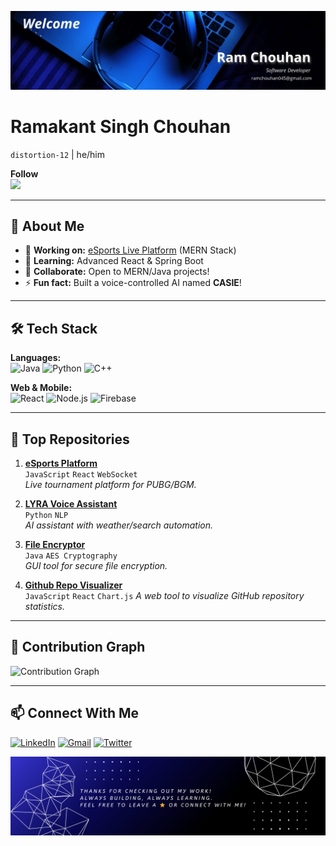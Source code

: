 ![Banner](./welcome.png)
# Ramakant Singh Chouhan  
`distortion-12` | he/him  

**Follow**  
[![](https://img.shields.io/github/followers/distortion-12?label=Follow&style=social)](https://github.com/distortion-12)  

---

## 🚀 **About Me**  
- 🔭 **Working on:** [eSports Live Platform](https://github.com/distortion-12/eSports-Arena) (MERN Stack)  
- 🌱 **Learning:** Advanced React & Spring Boot  
- 🤝 **Collaborate:** Open to MERN/Java projects!  
- ⚡ **Fun fact:** Built a voice-controlled AI named **CASIE**!  

---

## 🛠️ **Tech Stack**  
**Languages:**  
![Java](https://img.shields.io/badge/Java-ED8B00?style=flat&logo=java&logoColor=white)
![Python](https://img.shields.io/badge/Python-3776AB?style=flat&logo=python&logoColor=white)
![C++](https://img.shields.io/badge/C++-00599C?style=flat&logo=c%2B%2B&logoColor=white)

**Web & Mobile:**  
![React](https://img.shields.io/badge/React-61DAFB?style=flat&logo=react&logoColor=black)
![Node.js](https://img.shields.io/badge/Node.js-339933?style=flat&logo=node.js&logoColor=white)
![Firebase](https://img.shields.io/badge/Firebase-FFCA28?style=flat&logo=firebase&logoColor=black)

---

## 🌟 **Top Repositories** 
1. **[eSports Platform](https://github.com/distortion-12/eSports-Arena)**  
   `JavaScript` `React` `WebSocket`  
   *Live tournament platform for PUBG/BGM.*  

2. **[LYRA Voice Assistant](https://github.com/distortion-12/Lyra-Virtual-Assistant)**  
   `Python` `NLP`  
   *AI assistant with weather/search automation.*  

3. **[File Encryptor](https://github.com/distortion-12/File-Encryptor)**  
   `Java` `AES Cryptography`  
   *GUI tool for secure file encryption.*
   
4. **[Github Repo Visualizer](https://github.com/distortion-12/Git-Repo-Visualizer)**  
   `JavaScript` `React` `Chart.js`
   *A web tool to visualize GitHub repository statistics.*
---

## 📅 **Contribution Graph**  
![Contribution Graph](https://github-readme-activity-graph.vercel.app/graph?username=distortion-12&theme=github-compact)  

---

## 📫 **Connect With Me**  
[![LinkedIn](https://img.shields.io/badge/LinkedIn-0077B5?style=for-the-badge&logo=linkedin)](https://linkedin.com/in/ramchouhan)
[![Gmail](https://img.shields.io/badge/Gmail-D14836?style=for-the-badge&logo=gmail&logoColor=white)](mailto:ramchouhan045@gmail.com)
[![Twitter](https://img.shields.io/badge/Twitter-1DA1F2?style=for-the-badge&logo=twitter)](https://twitter.com/psy_ram_12)

![Banner](./thanks.png)
